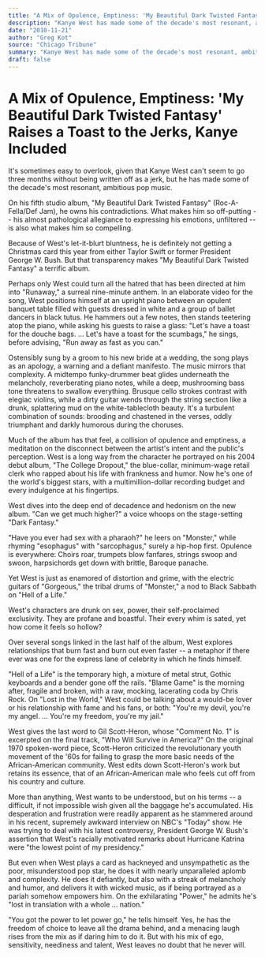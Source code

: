 ```yaml
---
title: "A Mix of Opulence, Emptiness: 'My Beautiful Dark Twisted Fantasy' Raises a Toast to the Jerks, Kanye Included"
description: "Kanye West has made some of the decade's most resonant, ambitious pop music. On his fifth studio album, \"My Beautiful Dark Twisted Fantasy\" (Roc-A-Fella/Def Jam), he owns his contradictions. It's some..."
date: "2010-11-21"
author: "Greg Kot"
source: "Chicago Tribune"
summary: "Kanye West has made some of the decade's most resonant, ambitious pop music. On his fifth studio album, \"My Beautiful Dark Twisted Fantasy\" (Roc-A-Fella/Def Jam), he owns his contradictions. It's sometimes easy to overlook, given that West can't seem to go three months without being written off as a jerk."
draft: false
---
```


# A Mix of Opulence, Emptiness: 'My Beautiful Dark Twisted Fantasy' Raises a Toast to the Jerks, Kanye Included

It's sometimes easy to overlook, given that Kanye West can't seem to go three months without being written off as a jerk, but he has made some of the decade's most resonant, ambitious pop music.

On his fifth studio album, "My Beautiful Dark Twisted Fantasy" (Roc-A-Fella/Def Jam), he owns his contradictions. What makes him so off-putting -- his almost pathological allegiance to expressing his emotions, unfiltered -- is also what makes him so compelling.

Because of West's let-it-blurt bluntness, he is definitely not getting a Christmas card this year from either Taylor Swift or former President George W. Bush. But that transparency makes "My Beautiful Dark Twisted Fantasy" a terrific album.

Perhaps only West could turn all the hatred that has been directed at him into "Runaway," a surreal nine-minute anthem. In an elaborate video for the song, West positions himself at an upright piano between an opulent banquet table filled with guests dressed in white and a group of ballet dancers in black tutus. He hammers out a few notes, then stands teetering atop the piano, while asking his guests to raise a glass: "Let's have a toast for the douche bags. ... Let's have a toast for the scumbags," he sings, before advising, "Run away as fast as you can."

Ostensibly sung by a groom to his new bride at a wedding, the song plays as an apology, a warning and a defiant manifesto. The music mirrors that complexity. A midtempo funky-drummer beat glides underneath the melancholy, reverberating piano notes, while a deep, mushrooming bass tone threatens to swallow everything. Brusque cello strokes contrast with elegiac violins, while a dirty guitar wends through the string section like a drunk, splattering mud on the white-tablecloth beauty. It's a turbulent combination of sounds: brooding and chastened in the verses, oddly triumphant and darkly humorous during the choruses.

Much of the album has that feel, a collision of opulence and emptiness, a meditation on the disconnect between the artist's intent and the public's perception. West is a long way from the character he portrayed on his 2004 debut album, "The College Dropout," the blue-collar, minimum-wage retail clerk who rapped about his life with frankness and humor. Now he's one of the world's biggest stars, with a multimillion-dollar recording budget and every indulgence at his fingertips.

West dives into the deep end of decadence and hedonism on the new album. "Can we get much higher?" a voice whoops on the stage-setting "Dark Fantasy."

"Have you ever had sex with a pharaoh?" he leers on "Monster," while rhyming "esophagus" with "sarcophagus," surely a hip-hop first. Opulence is everywhere: Choirs roar, trumpets blow fanfares, strings swoop and swoon, harpsichords get down with brittle, Baroque panache.

Yet West is just as enamored of distortion and grime, with the electric guitars of "Gorgeous," the tribal drums of "Monster," a nod to Black Sabbath on "Hell of a Life."

West's characters are drunk on sex, power, their self-proclaimed exclusivity. They are profane and boastful. Their every whim is sated, yet how come it feels so hollow?

Over several songs linked in the last half of the album, West explores relationships that burn fast and burn out even faster -- a metaphor if there ever was one for the express lane of celebrity in which he finds himself.

"Hell of a Life" is the temporary high, a mixture of metal strut, Gothic keyboards and a bender gone off the rails. "Blame Game" is the morning after, fragile and broken, with a raw, mocking, lacerating coda by Chris Rock. On "Lost in the World," West could be talking about a would-be lover or his relationship with fame and his fans, or both: "You're my devil, you're my angel. ... You're my freedom, you're my jail."

West gives the last word to Gil Scott-Heron, whose "Comment No. 1" is excerpted on the final track, "Who Will Survive in America?" On the original 1970 spoken-word piece, Scott-Heron criticized the revolutionary youth movement of the '60s for failing to grasp the more basic needs of the African-American community. West edits down Scott-Heron's work but retains its essence, that of an African-American male who feels cut off from his country and culture.

More than anything, West wants to be understood, but on his terms -- a difficult, if not impossible wish given all the baggage he's accumulated. His desperation and frustration were readily apparent as he stammered around in his recent, supremely awkward interview on NBC's "Today" show. He was trying to deal with his latest controversy, President George W. Bush's assertion that West's racially motivated remarks about Hurricane Katrina were "the lowest point of my presidency."

But even when West plays a card as hackneyed and unsympathetic as the poor, misunderstood pop star, he does it with nearly unparalleled aplomb and complexity. He does it defiantly, but also with a streak of melancholy and humor, and delivers it with wicked music, as if being portrayed as a pariah somehow empowers him. On the exhilarating "Power," he admits he's "lost in translation with a whole ... nation."

"You got the power to let power go," he tells himself. Yes, he has the freedom of choice to leave all the drama behind, and a menacing laugh rises from the mix as if daring him to do it. But with his mix of ego, sensitivity, neediness and talent, West leaves no doubt that he never will.
